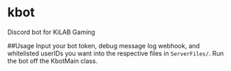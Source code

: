# kbot
Discord bot for KiLAB Gaming

##Usage
Input your bot token, debug message log webhook, and whitelisted userIDs you want into the respective files in `ServerFiles/`.
Run the bot off the KbotMain class.

